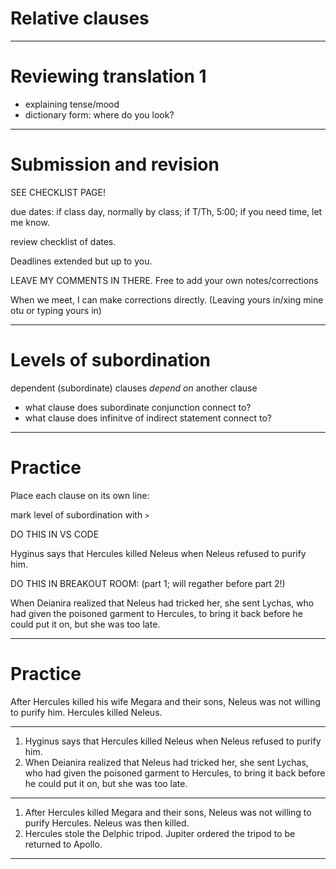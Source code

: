 # Relative clauses


---

# Reviewing translation 1

- explaining tense/mood
- dictionary form: where do you look?

---


# Submission and revision

SEE CHECKLIST PAGE!

due dates: if class day, normally by class; if T/Th, 5:00; if you need time, let me know.

review checklist of dates.

Deadlines extended but up to you.


LEAVE MY COMMENTS IN THERE.  Free to add your own notes/corrections

When we meet, I can make corrections directly. (Leaving yours in/xing mine otu or typing yours in)

---

# Levels of subordination

dependent (subordinate) clauses *depend on* another clause

- what clause does subordinate conjunction connect to?
- what clause does infinitve of indirect statement connect to?


---


# Practice 

Place each clause on its own line:

mark level of subordination with `>`

DO THIS IN VS CODE


Hyginus says that Hercules killed Neleus when Neleus refused to purify him.

DO THIS IN BREAKOUT ROOM: (part 1; will regather before part 2!)

When Deianira realized that Neleus had tricked her, she sent Lychas, who had given the poisoned garment to Hercules, to bring it back before he could put it on, but she was too late.


---


# Practice 



After Hercules killed his wife Megara and their sons, Neleus was not willing to purify him.  Hercules killed Neleus.


---

1. Hyginus says that Hercules killed Neleus when Neleus refused to purify him.
2. When Deianira realized that Neleus had tricked her, she sent Lychas, who had given the poisoned garment to Hercules, to bring it back before he could put it on, but she was too late.

---



1. After Hercules killed Megara and their sons, Neleus was not willing to purify Hercules.  Neleus was then killed. 
2. Hercules stole the Delphic tripod.  Jupiter ordered the tripod to be returned to Apollo.


---